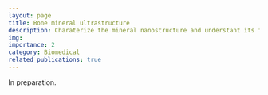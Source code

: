 ```yaml
---
layout: page
title: Bone mineral ultrastructure
description: Charaterize the mineral nanostructure and understant its functional role
img:
importance: 2
category: Biomedical
related_publications: true
---
```


In preparation.